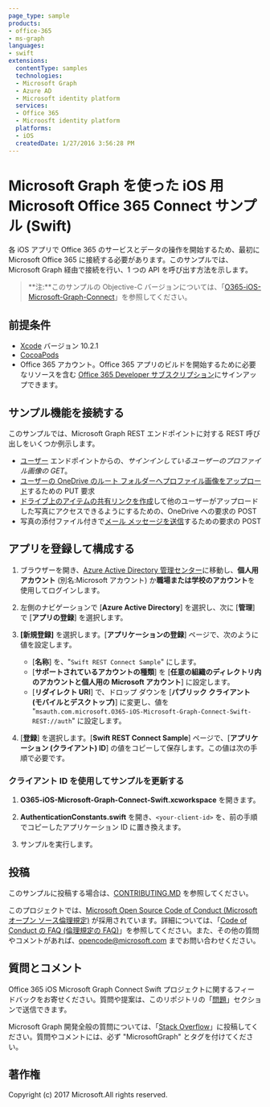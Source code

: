 ```yaml
---
page_type: sample 
products:
- office-365
- ms-graph
languages:
- swift
extensions:
  contentType: samples
  technologies:
  - Microsoft Graph
  - Azure AD
  - Microsoft identity platform
  services:
  - Office 365
  - Microosft identity platform
  platforms:
  - iOS
  createdDate: 1/27/2016 3:56:28 PM
---
```

# Microsoft Graph を使った iOS 用 Microsoft Office 365 Connect サンプル (Swift)

各 iOS アプリで Office 365 のサービスとデータの操作を開始するため、最初に Microsoft Office 365 に接続する必要があります。このサンプルでは、Microsoft Graph 経由で接続を行い、1 つの API を呼び出す方法を示します。

> **注:**このサンプルの Objective-C バージョンについては、「[O365-iOS-Microsoft-Graph-Connect](https://github.com/microsoftgraph/ios-objectivec-connect-rest-sample)」を参照してください。

## 前提条件

- [Xcode](https://developer.apple.com/xcode/downloads/) バージョン 10.2.1
- [CocoaPods](https://cocoapods.org)
- Office 365 アカウント。Office 365 アプリのビルドを開始するために必要なリソースを含む [Office 365 Developer サブスクリプション](https://aka.ms/devprogramsignup)にサインアップできます。

## サンプル機能を接続する

このサンプルでは、Microsoft Graph REST エンドポイントに対する REST 呼び出しをいくつか例示します。

- [ユーザー](https://developer.microsoft.com/en-us/graph/docs/api-reference/v1.0/api/profilephoto_get) エンドポイントからの、*サインインしているユーザーのプロファイル画像の GET*。
- [ユーザーの OneDrive のルート フォルダーへプロファイル画像をアップロード](https://developer.microsoft.com/en-us/graph/docs/api-reference/v1.0/api/driveitem_put_content)するための PUT 要求
- [ドライブ上のアイテムの共有リンクを作成](https://developer.microsoft.com/en-us/graph/docs/api-reference/v1.0/api/driveitem_createlink)して他のユーザーがアップロードした写真にアクセスできるようにするための、OneDrive への要求の POST
- 写真の添付ファイル付きで[メール メッセージを送信](https://developer.microsoft.com/en-us/graph/docs/api-reference/v1.0/api/user_sendmail)するための要求の POST

## アプリを登録して構成する

1. ブラウザーを開き、[Azure Active Directory 管理センター](https://aad.portal.azure.com)に移動し、**個人用アカウント** (別名:Microsoft アカウント) か**職場または学校のアカウント**を使用してログインします。

1. 左側のナビゲーションで \[**Azure Active Directory**] を選択し、次に \[**管理**] で \[**アプリの登録**] を選択します。

1. **\[新規登録]** を選択します。\[**アプリケーションの登録**] ページで、次のように値を設定します。

    - \[**名称**] を、"`Swift REST Connect Sample`" にします。
    - \[**サポートされているアカウントの種類**] を \[**任意の組織のディレクトリ内のアカウントと個人用の Microsoft アカウント**] に設定します。
    - \[**リダイレクト URI**] で、ドロップ ダウンを \[**パブリック クライアント (モバイルとデスクトップ)**] に変更し、値を "`msauth.com.microsoft.O365-iOS-Microsoft-Graph-Connect-Swift-REST://auth`" に設定します。

1. \[**登録**] を選択します。\[**Swift REST Connect Sample**] ページで、\[**アプリケーション (クライアント) ID**] の値をコピーして保存します。この値は次の手順で必要です。

### クライアント ID を使用してサンプルを更新する

1. **O365-iOS-Microsoft-Graph-Connect-Swift.xcworkspace** を開きます。

1. **AuthenticationConstants.swift** を開き、`<your-client-id>` を、前の手順でコピーしたアプリケーション ID に置き換えます。

1. サンプルを実行します。

## 投稿

このサンプルに投稿する場合は、[CONTRIBUTING.MD](/CONTRIBUTING.md) を参照してください。

このプロジェクトでは、[Microsoft Open Source Code of Conduct (Microsoft オープン ソース倫理規定)](https://opensource.microsoft.com/codeofconduct/) が採用されています。詳細については、「[Code of Conduct の FAQ (倫理規定の FAQ)](https://opensource.microsoft.com/codeofconduct/faq/)」を参照してください。また、その他の質問やコメントがあれば、[opencode@microsoft.com](mailto:opencode@microsoft.com) までお問い合わせください。

## 質問とコメント

Office 365 iOS Microsoft Graph Connect Swift プロジェクトに関するフィードバックをお寄せください。質問や提案は、このリポジトリの「[問題](https://github.com/microsoftgraph/ios-swift-connect-rest-sample/issues)」セクションで送信できます。

Microsoft Graph 開発全般の質問については、「[Stack Overflow](http://stackoverflow.com/questions/tagged/MicrosoftGraph)」に投稿してください。質問やコメントには、必ず "MicrosoftGraph" とタグを付けてください。

## 著作権

Copyright (c) 2017 Microsoft.All rights reserved.
